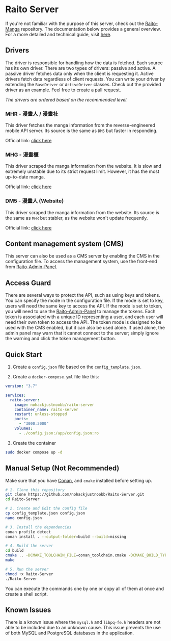 # Raito Server

If you're not familiar with the purpose of this server, check out the [Raito-Manga](https://github.com/nohackjustnoobb/Raito-Manga) repository. The documentation below provides a general overview. For a more detailed and technical guide, visit [here](https://github.com/nohackjustnoobb/Raito-Server/tree/master/doc).

## Drivers

The driver is responsible for handling how the data is fetched. Each source has its own driver. There are two types of drivers: passive and active. A passive driver fetches data only when the client is requesting it. Active drivers fetch data regardless of client requests. You can write your driver by extending the `BaseDriver` or `ActiveDriver` classes. Check out the provided driver as an example. Feel free to create a pull request.

_The drivers are ordered based on the recommended level._

### MHR - 漫畫人 / 漫畫社

This driver fetches the manga information from the reverse-engineered mobile API server. Its source is the same as `DM5` but faster in responding.

Official link: [click here](https://www.manhuaren.com)

### MHG - 漫畫櫃

This driver scraped the manga information from the website. It is slow and extremely unstable due to its strict request limit. However, it has the most up-to-date manga.

Official link: [click here](https://tw.manhuagui.com)

### DM5 - 漫畫人 (Website)

This driver scraped the manga information from the website. Its source is the same as `MHR` but stabler, as the website won't update frequently.

Official link: [click here](https://www.dm5.com)

## Content management system (CMS)

This server can also be used as a CMS server by enabling the CMS in the configuration file. To access the management system, use the front-end from [Raito-Admin-Panel](https://github.com/nohackjustnoobb/Raito-Admin-Panel).

## Access Guard

There are several ways to protect the API, such as using keys and tokens. You can specify the mode in the configuration file. If the mode is set to key, users will need the same key to access the API. If the mode is set to token, you will need to use the [Raito-Admin-Panel](https://github.com/nohackjustnoobb/Raito-Admin-Panel) to manage the tokens. Each token is associated with a unique ID representing a user, and each user will need their own token to access the API. The token mode is designed to be used with the CMS enabled, but it can also be used alone. If used alone, the admin panel may warn that it cannot connect to the server; simply ignore the warning and click the token management button.

## Quick Start

1. Create a `config.json` file based on the `config_template.json`.

2. Create a `docker-compose.yml` file like this:

```yml
version: "3.7"

services:
  raito-server:
    image: nohackjustnoobb/raito-server
    container_name: raito-server
    restart: unless-stopped
    ports:
      - "3000:3000"
    volumes:
      - ./config.json:/app/config.json:ro
```

3. Create the container

```bash
sudo docker compose up -d
```

## Manual Setup (Not Recommended)

Make sure that you have [Conan](https://conan.io), and `cmake` installed before setting up.

```bash
# 1. Clone this repository
git clone https://github.com/nohackjustnoobb/Raito-Server.git
cd Raito-Server

# 2. Create and Edit the config file
cp config_template.json config.json
nano config.json

# 3. Install the dependencies
conan profile detect
conan install . --output-folder=build --build=missing

# 4. Build the server
cd build
cmake .. -DCMAKE_TOOLCHAIN_FILE=conan_toolchain.cmake -DCMAKE_BUILD_TYPE=Release
make

# 5. Run the server
chmod +x Raito-Server
./Raito-Server
```

You can execute the commands one by one or copy all of them at once and create a shell script.

## Known Issues

There is a known issue where the `mysql.h` and `libpq-fe.h` headers are not able to be included due to an unknown cause. This issue prevents the use of both MySQL and PostgreSQL databases in the application.
